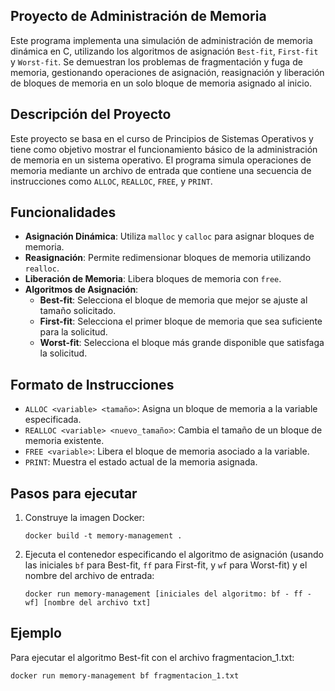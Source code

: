 ## Proyecto de Administración de Memoria

Este programa implementa una simulación de administración de memoria dinámica en C, utilizando los algoritmos de asignación `Best-fit`, `First-fit` y `Worst-fit`. Se demuestran los problemas de fragmentación y fuga de memoria, gestionando operaciones de asignación, reasignación y liberación de bloques de memoria en un solo bloque de memoria asignado al inicio.

## Descripción del Proyecto

Este proyecto se basa en el curso de Principios de Sistemas Operativos y tiene como objetivo mostrar el funcionamiento básico de la administración de memoria en un sistema operativo. El programa simula operaciones de memoria mediante un archivo de entrada que contiene una secuencia de instrucciones como `ALLOC`, `REALLOC`, `FREE`, y `PRINT`.

## Funcionalidades

- **Asignación Dinámica**: Utiliza `malloc` y `calloc` para asignar bloques de memoria.
- **Reasignación**: Permite redimensionar bloques de memoria utilizando `realloc`.
- **Liberación de Memoria**: Libera bloques de memoria con `free`.
- **Algoritmos de Asignación**:
  - **Best-fit**: Selecciona el bloque de memoria que mejor se ajuste al tamaño solicitado.
  - **First-fit**: Selecciona el primer bloque de memoria que sea suficiente para la solicitud.
  - **Worst-fit**: Selecciona el bloque más grande disponible que satisfaga la solicitud.

## Formato de Instrucciones

- `ALLOC <variable> <tamaño>`: Asigna un bloque de memoria a la variable especificada.
- `REALLOC <variable> <nuevo_tamaño>`: Cambia el tamaño de un bloque de memoria existente.
- `FREE <variable>`: Libera el bloque de memoria asociado a la variable.
- `PRINT`: Muestra el estado actual de la memoria asignada.

## Pasos para ejecutar

1. Construye la imagen Docker:

   ```
   docker build -t memory-management .
   ```

2. Ejecuta el contenedor especificando el algoritmo de asignación (usando las iniciales `bf` para Best-fit, `ff` para First-fit, y `wf` para Worst-fit) y el nombre del archivo de entrada:

    ```
    docker run memory-management [iniciales del algoritmo: bf - ff - wf] [nombre del archivo txt]
    ```

## Ejemplo

Para ejecutar el algoritmo Best-fit con el archivo fragmentacion_1.txt:

    docker run memory-management bf fragmentacion_1.txt